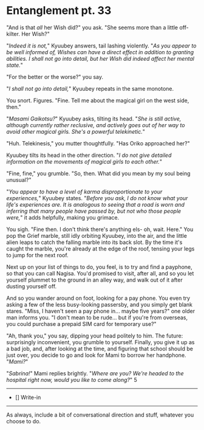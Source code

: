 # Entanglement pt. 33

"And is that *all* her Wish did?" you ask. "She seems more than a little off-kilter. Her Wish?"

"*Indeed it is not,*" Kyuubey answers, tail lashing violently. "*As you appear to be well informed of, Wishes can have a direct effect in addition to granting abilities. I shall not go into detail, but her Wish did indeed affect her mental state.*"

"For the better or the worse?" you say.

"*I shall not go into detail,*" Kyuubey repeats in the same monotone.

You snort. Figures. "Fine. Tell me about the magical girl on the west side, then."

"*Masami Gaikotsu?*" Kyuubey asks, tilting its head. "*She is still active, although currently rather reclusive, and actively goes out of her way to avoid other magical girls. She's a powerful telekinetic.*"

"Huh. Telekinesis," you mutter thoughtfully. "Has Oriko approached her?"

Kyuubey tilts its head in the other direction. "*I do not give detailed information on the movements of magical girls to each other.*"

"Fine, fine," you grumble. "So, then. What did you mean by my soul being unusual?"

"*You appear to have a level of karma disproportionate to your experiences,*" Kyuubey states. "*Before you ask, I do not know what your life's experiences are. It is analogous to seeing that a road is worn and inferring that many people have passed by, but not who those people were,*" it adds helpfully, making you grimace.

You sigh. "Fine then. I don't think there's anything els- oh, wait. Here." You pop the Grief marble, still idly orbiting Kyuubey, into the air, and the little alien leaps to catch the falling marble into its back slot. By the time it's caught the marble, you're already at the edge of the roof, tensing your legs to jump for the next roof.

Next up on your list of things to do, you feel, is to try and find a payphone, so that you can call Nagisa. You'd promised to visit, after all, and so you let yourself plummet to the ground in an alley way, and walk out of it after dusting yourself off.

And so you wander around on foot, looking for a pay phone. You even try asking a few of the less busy-looking passersby, and you simply get blank stares. "Miss, I haven't seen a pay phone in... maybe five years?" one older man informs you. "I don't mean to be rude... but if you're from overseas, you could purchase a prepaid SIM card for temporary use?"

"Ah, thank you," you say, dipping your head politely to him. The future: surprisingly inconvenient, you grumble to yourself. Finally, you give it up as a bad job, and, after looking at the time, and figuring that school should be just over, you decide to go and look for Mami to borrow her handphone. "*Mami?*"

"*Sabrina!*" Mami replies brightly. "*Where are you? We're headed to the hospital right now, would you like to come along?*"
5

---

- []  Write-in

---

As always, include a bit of conversational direction and stuff, whatever you choose to do.
